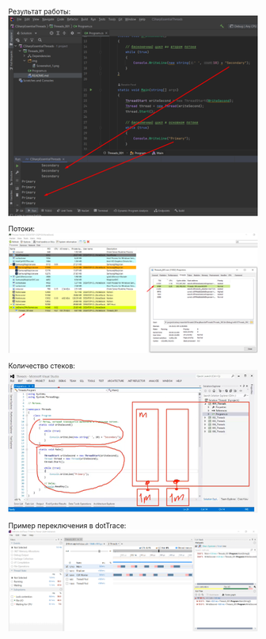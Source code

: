 ﻿Результат работы:
![Результат](img/Результат%20работы.png)

Потоки:
![Пример потоков](img/Screenshot_1.png)

Количество стеков:
![Количество стеков](img/Количество%20стеков.png)

Пример переключения в dotTrace:
![](img/Пример%20переключения%20между%20потоками%20в%20dotTrace.png)